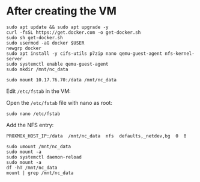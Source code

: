 # After creating the VM

````
sudo apt update && sudo apt upgrade -y
curl -fsSL https://get.docker.com -o get-docker.sh
sudo sh get-docker.sh
sudo usermod -aG docker $USER
newgrp docker
sudo apt install -y cifs-utils p7zip nano qemu-guest-agent nfs-kernel-server
sudo systemctl enable qemu-guest-agent
sudo mkdir /mnt/nc_data
````

````
sudo mount 10.17.76.70:/data /mnt/nc_data
````

Edit `/etc/fstab` in the VM:

Open the `/etc/fstab` file with nano as root:
````
sudo nano /etc/fstab
````

Add the NFS entry:
````
PROXMOX_HOST_IP:/data  /mnt/nc_data  nfs  defaults,_netdev,bg  0  0
````

````
sudo umount /mnt/nc_data
sudo mount -a
sudo systemctl daemon-reload
sudo mount -a
df -hT /mnt/nc_data
mount | grep /mnt/nc_data
````
